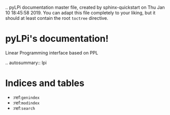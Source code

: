 .. pyLPi documentation master file, created by
   sphinx-quickstart on Thu Jan 10 18:45:58 2019.
   You can adapt this file completely to your liking, but it should at least
   contain the root `toctree` directive.

pyLPi's documentation!
========================================

Linear Programming interface based on PPL

.. autosummary:: lpi


Indices and tables
==================

* :ref:`genindex`
* :ref:`modindex`
* :ref:`search`

